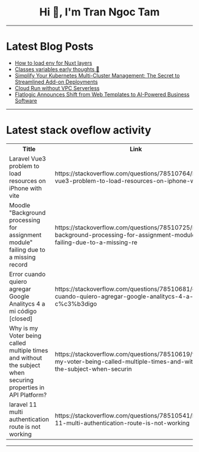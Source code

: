 <h1 align="center">Hi 👋, I'm Tran Ngoc Tam</h1>

---

# Latest Blog Posts 
<!-- BLOG-POST-LIST:START -->
- [How to load env for Nuxt layers](https://dev.to/leamsigc/how-to-load-env-for-nuxt-layers-38g1)
- [Classes variables early thoughts 🤔](https://dev.to/gaotter/classes-variables-early-thoughts-5h9l)
- [Simplify Your Kubernetes Multi-Cluster Management: The Secret to Streamlined Add-on Deployments](https://dev.to/gianlucam76/centralized-add-on-management-across-n-kubernetes-clusters-308k)
- [Cloud Run without VPC Serverless](https://dev.to/mkdev/cloud-run-without-vpc-serverless-3p5p)
- [Flatlogic Announces Shift from Web Templates to AI-Powered Business Software](https://dev.to/flatlogic/flatlogic-announces-shift-from-web-templates-to-ai-powered-business-software-5ffi)
<!-- BLOG-POST-LIST:END -->

---

# Latest stack oveflow activity
<table>
  <tr><th>Title</th><th>Link</th></tr>
  <!-- STACKOVERFLOW:START --><tr><td>Laravel Vue3 problem to load resources on iPhone with vite</td><td>https://stackoverflow.com/questions/78510764/laravel-vue3-problem-to-load-resources-on-iphone-with-vite</td></tr><tr><td>Moodle &quot;Background processing for assignment module&quot; failing due to a missing record</td><td>https://stackoverflow.com/questions/78510725/moodle-background-processing-for-assignment-module-failing-due-to-a-missing-re</td></tr><tr><td>Error cuando quiero agregar Google Analitycs 4 a mi código [closed]</td><td>https://stackoverflow.com/questions/78510681/error-cuando-quiero-agregar-google-analitycs-4-a-mi-c%c3%b3digo</td></tr><tr><td>Why is my Voter being called multiple times and without the subject when securing properties in API Platform?</td><td>https://stackoverflow.com/questions/78510619/why-is-my-voter-being-called-multiple-times-and-without-the-subject-when-securin</td></tr><tr><td>laravel 11 multi authentication route is not working</td><td>https://stackoverflow.com/questions/78510541/laravel-11-multi-authentication-route-is-not-working</td></tr><!-- STACKOVERFLOW:END -->
</table>

---


